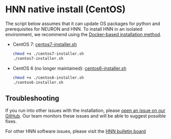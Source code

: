 # HNN native install (CentOS)

The script below assumes that it can update OS packages for python and prerequisites for NEURON and HNN. To install HNN in an isolated environment, we recommend using the [Docker-based installation method](README.md).

- CentOS 7: [centos7-installer.sh](centos7-installer.sh)

  ```bash
  chmod +x ./centos7-installer.sh
  ./centos7-installer.sh
  ```

- CentOS 6 (no longer maintained): [centos6-installer.sh](centos6-installer.sh)

  ```bash
  chmod +x ./centos6-installer.sh
  ./centos6-installer.sh
  ```

## Troubleshooting

If you run into other issues with the installation, please [open an issue on our GitHub](https://github.com/jonescompneurolab/hnn/issues). Our team monitors these issues and will be able to suggest possible fixes.

For other HNN software issues, please visit the [HNN bulletin board](https://www.neuron.yale.edu/phpBB/viewforum.php?f=46)
